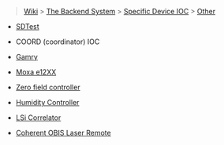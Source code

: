 > [Wiki](Home) > [The Backend System](The-Backend-System) > [Specific Device IOC](Specific-Device-IOC) > [Other](Other)

* [SDTest](SDTest)

* COORD (coordinator) IOC

* [Gamry](Gamry)

* [Moxa e12XX](moxa-e12XX)

* [Zero field controller](Zero-field-controller)

* [Humidity Controller](Humidity-Controller)

* [LSi Correlator](LSi-Correlator)

* [Coherent OBIS Laser Remote](Coherent-OBIS-Laser-Remote)
